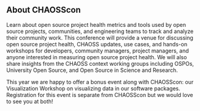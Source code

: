 ## About CHAOSScon
Learn about open source project health metrics and tools used by open source projects, communities, and engineering teams to track and analyze their community work. This conference will provide a venue for discussing open source project health, CHAOSS updates, use cases, and hands-on workshops for developers, community managers, project managers, and anyone interested in measuring open source project health. We will also share insights from the CHAOSS context working groups including OSPOs, University Open Source, and Open Source in Science and Research.

This year we are happy to offer a bonus event along with CHAOSScon: our Visualization Workshop on visualizing data in our software packages. Registration for this event is separate from CHAOSScon but we would love to see you at both!   

